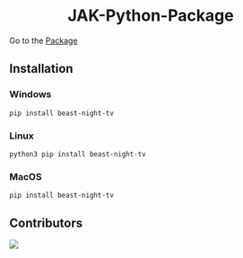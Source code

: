 <div align=center>

# JAK-Python-Package

</div>

Go to the [Package](https://pypi.org/project/beast-night-tv/)

## Installation
### Windows
`pip install beast-night-tv`

### Linux
`python3 pip install beast-night-tv`

### MacOS
`pip install beast-night-tv`

## Contributors
<a href = "https://github.com/Jonak-Adipta-Kalita/JAK-Python-Package/graphs/contributors">
  <img src = "https://contrib.rocks/image?repo=Jonak-Adipta-Kalita/JAK-Python-Package"/>
</a>
